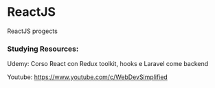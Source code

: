 # ReactJS
ReactJS progects

### Studying Resources:
Udemy: 
Corso React con Redux toolkit, hooks e Laravel come backend

Youtube: 
https://www.youtube.com/c/WebDevSimplified
